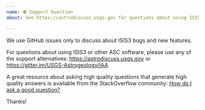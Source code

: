 ```yaml
---
name: ⛔ Support Question
about: See https://astrodiscuss.usgs.gov for questions about using ISIS3 and other Astrogeology Science Center software.

---
```


We use GitHub issues only to discuss about ISIS3 bugs and new features. 

For
questions about using ISIS3 or other ASC software, please use
any of the support alternatives: https://astrodiscuss.usgs.gov or https://gitter.im/USGS-Astrogeology/IAA

A great resource about asking high quality questions that generate high quality answers is available from the StackOverflow community: [How do I ask a good question?](https://stackoverflow.com/help/how-to-ask)

Thanks!
